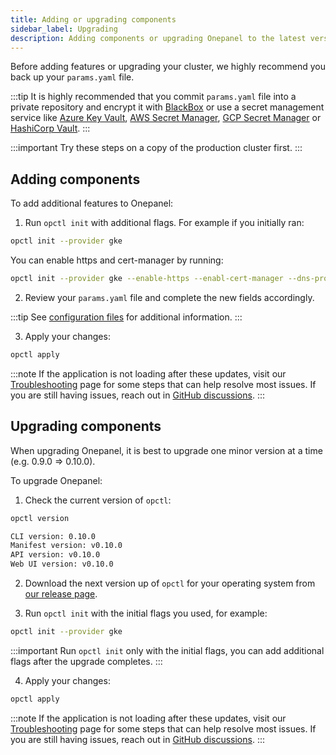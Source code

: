 ```yaml
---
title: Adding or upgrading components
sidebar_label: Upgrading
description: Adding components or upgrading Onepanel to the latest version
---
```


Before adding features or upgrading your cluster, we highly recommend you back up your `params.yaml` file. 

:::tip
It is highly recommended that you commit `params.yaml` file into a private repository and encrypt it with [BlackBox](https://github.com/StackExchange/blackbox) or use a secret management service like [Azure Key Vault](https://docs.microsoft.com/en-us/azure/key-vault/), [AWS Secret Manager](https://aws.amazon.com/secrets-manager/), [GCP Secret Manager](https://cloud.google.com/secret-manager) or [HashiCorp Vault](https://www.vaultproject.io/).
:::

:::important
Try these steps on a copy of the production cluster first.
:::

## Adding components
To add additional features to Onepanel: 

1. Run `opctl init` with additional flags. For example if you initially ran:

  ```bash
  opctl init --provider gke
  ```

  You can enable https and cert-manager by running:

  ```bash
  opctl init --provider gke --enable-https --enabl-cert-manager --dns-provider clouddns
  ```

2. Review your `params.yaml` file and complete the new fields accordingly.

  :::tip
  See [configuration files](/docs/deployment/configuration/files) for additional information.
  :::

3. Apply your changes:

  ```bash
  opctl apply
  ```

  :::note
  If the application is not loading after these updates, visit our [Troubleshooting](/docs/deployment/troubleshooting/overview) page for some steps that can help resolve most issues. If you are still having issues, reach out in [GitHub discussions](https://github.com/onepanelio/core/discussions).
  :::


## Upgrading components
When upgrading Onepanel, it is best to upgrade one minor version at a time (e.g. 0.9.0 => 0.10.0).

To upgrade Onepanel:

1. Check the current version of `opctl`:

  ```bash {3}
  opctl version

  CLI version: 0.10.0
  Manifest version: v0.10.0
  API version: v0.10.0
  Web UI version: v0.10.0
  ```

2. Download the next version up of `opctl` for your operating system from [our release page](https://github.com/onepanelio/core/releases).

3. Run `opctl init` with the initial flags you used, for example:

  ```bash
  opctl init --provider gke
  ```

  :::important
  Run `opctl init` only with the initial flags, you can add additional flags after the upgrade completes.
  :::

4. Apply your changes:

  ```bash
  opctl apply
  ```

  :::note
  If the application is not loading after these updates, visit our [Troubleshooting](/docs/deployment/troubleshooting/overview) page for some steps that can help resolve most issues. If you are still having issues, reach out in [GitHub discussions](https://github.com/onepanelio/core/discussions).
  :::